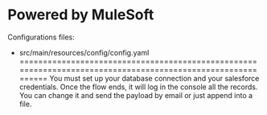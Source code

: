 Powered by MuleSoft
============================================================================================================
Configurations files:
- src/main/resources/config/config.yaml
============================================================================================================
You must set up your database connection and your salesforce credentials.
Once the flow ends, it will log in the console all the records. 
You can change it and send the payload by email or just append into a file.